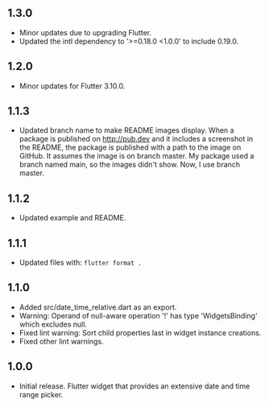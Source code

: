 ## 1.3.0

- Minor updates due to upgrading Flutter.
- Updated the intl dependency to '>=0.18.0 <1.0.0' to include 0.19.0.

## 1.2.0

- Minor updates for Flutter 3.10.0.

## 1.1.3

- Updated branch name to make README images display.
When a package is published on http://pub.dev and it includes a screenshot in
the README, the package is published with a path to the image on GitHub.
It assumes the image is on branch master. My package used a branch named main,
so the images didn't show. Now, I use branch master.

## 1.1.2

- Updated example and README.

## 1.1.1

- Updated files with: `flutter format .`

## 1.1.0

- Added src/date_time_relative.dart as an export.
- Warning: Operand of null-aware operation '!' has type 'WidgetsBinding' which excludes null.
- Fixed lint warning: Sort child properties last in widget instance creations.
- Fixed other lint warnings.

## 1.0.0

- Initial release. Flutter widget that provides an extensive date and time range picker.
